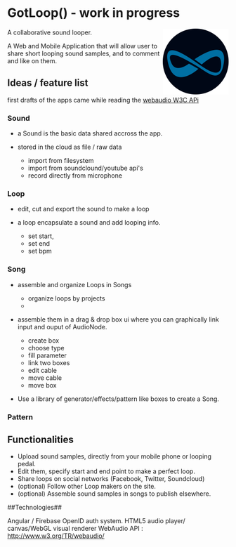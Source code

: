 # GotLoop() - work in progress

<img src="assets/gotloop-icon.png" alt="GotLoop Logo" width="150" height="150" style="float:right"/> 

A collaborative sound looper.

A Web and Mobile Application that will allow user to share short looping sound samples, and to comment and like on them.

## Ideas / feature list

first drafts of the apps came while reading the [webaudio W3C APi](http://www.w3.org/TR/webaudio)

### Sound

* a Sound is the basic data shared accross the app.
* stored in the cloud as file / raw data

  * import from filesystem
  * import from soundclound/youtube api's
  * record directly from microphone

### Loop

* edit, cut and export the sound to make a loop
* a loop encapsulate a sound and add looping info.

  * set start,
  * set end
  * set bpm

### Song
* assemble and organize Loops in Songs

  * organize loops by projects
  * 

* assemble them in a drag & drop box ui where you can graphically link input and ouput of AudioNode.

  * create box
  * choose type
  * fill parameter
  * link two boxes
  * edit cable
  * move cable
  * move box

* Use a library of generator/effects/pattern like boxes to create a Song.


### Pattern

## Functionalities

* Upload sound samples, directly from your mobile phone or looping pedal.
* Edit them, specify start and end point to make a perfect loop.
* Share loops on social networks  (Facebook, Twitter, Soundcloud)
* (optional) Follow other Loop makers on the site.
* (optional) Assemble sound samples in songs to publish elsewhere.

##Technologies##

Angular / Firebase
OpenID auth system.
HTML5
 audio player/
 canvas/WebGL visual renderer
 WebAudio API : http://www.w3.org/TR/webaudio/
 


